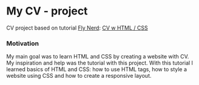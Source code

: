 # My CV - project

CV project based on tutorial [Fly Nerd](https://www.flynerd.pl/): [CV w HTML / CSS](https://www.flynerd.pl/2018/07/stworz-cv-w-html-i-css-krok-po-kroku.html)

### Motivation

My main goal was to learn HTML and CSS by creating a website with CV. My inspiration and help was the tutorial with this project. With this tutorial I learned basics of HTML and CSS: how to use HTML tags, how to style a website using CSS and how to create a responsive layout.
